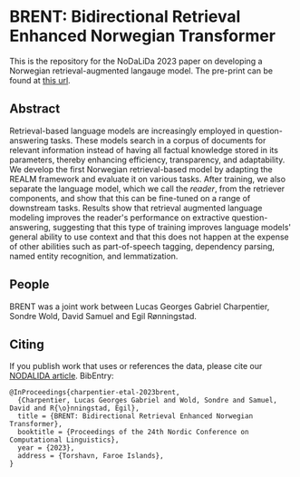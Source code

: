 # BRENT: Bidirectional Retrieval Enhanced Norwegian Transformer

This is the repository for the NoDaLiDa 2023 paper on developing a Norwegian retrieval-augmented langauge model. The pre-print can be found at [this url](https://arxiv.org/abs/2304.09649).

## Abstract
Retrieval-based language models are increasingly employed in question-answering tasks. These models search in a corpus of documents for relevant information instead of having all factual knowledge stored in its parameters, thereby enhancing efficiency, transparency, and adaptability. We develop the first Norwegian retrieval-based model by adapting the REALM framework and evaluate it on various tasks. After training, we also separate the language model, which we call the _reader_, from the retriever components, and show that this can be fine-tuned on a range of downstream tasks. Results show that retrieval augmented language modeling improves the reader's performance on extractive question-answering, suggesting that this type of training improves language models' general ability to use context and that this does not happen at the expense of other abilities such as part-of-speech tagging, dependency parsing, named entity recognition, and lemmatization.

## People

BRENT was a joint work between Lucas Georges Gabriel Charpentier, Sondre Wold, David Samuel and Egil Rønningstad.

## Citing

If you publish work that uses or references the data, please cite our [NODALIDA article](). BibEntry:

```
@InProceedings{charpentier-etal-2023brent,
  {Charpentier, Lucas Georges Gabriel and Wold, Sondre and Samuel, David and R{\o}nningstad, Egil},
  title = {BRENT: Bidirectional Retrieval Enhanced Norwegian Transformer},
  booktitle = {Proceedings of the 24th Nordic Conference on Computational Linguistics},
  year = {2023},
  address = {Torshavn, Faroe Islands},
}
```
